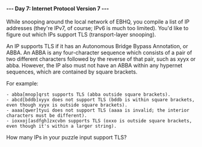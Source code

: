 #### --- Day 7: Internet Protocol Version 7 ---

While snooping around the local network of EBHQ, you compile a list of IP addresses (they're IPv7, of course; IPv6 is much too limited). You'd like to figure out which IPs support TLS (transport-layer snooping).

An IP supports TLS if it has an Autonomous Bridge Bypass Annotation, or ABBA. An ABBA is any four-character sequence which consists of a pair of two different characters followed by the reverse of that pair, such as xyyx or abba. However, the IP also must not have an ABBA within any hypernet sequences, which are contained by square brackets.

For example:

    - abba[mnop]qrst supports TLS (abba outside square brackets).
    - abcd[bddb]xyyx does not support TLS (bddb is within square brackets, even though xyyx is outside square brackets).
    - aaaa[qwer]tyui does not support TLS (aaaa is invalid; the interior characters must be different).
    - ioxxoj[asdfgh]zxcvbn supports TLS (oxxo is outside square brackets, even though it's within a larger string).

How many IPs in your puzzle input support TLS?
